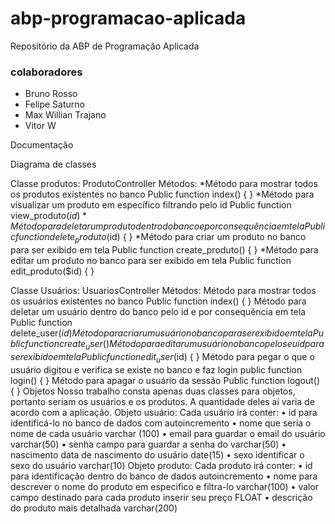 # abp-programacao-aplicada
Repositório da ABP de Programação Aplicada
### colaboradores
- Bruno Rosso
- Felipe Saturno
- Max Willian Trajano
- Vitor W


Documentação 

Diagrama de classes

Classe produtos: ProdutoController 
Métodos:
*Método para mostrar todos os produtos existentes no banco 
Public function index() {
}
*Método para visualizar um produto em específico filtrando pelo id
Public function view_produto($id) {
}
*Método para deletar um produto dentro do banco e por consequência em tela
Public function delete_produto($id) {
}
*Método para criar um produto no banco para ser exibido em tela
Public function create_produto() {
}
*Método para editar um produto no banco para ser exibido em tela
Public function edit_produto($id) {
}

Classe Usuários: UsuariosController 
Métodos:
Método para mostrar todos os usuários existentes no banco
Public function index() {
}
Método para deletar um usuário dentro do banco pelo id e por consequência em tela
Public function delete_user($id) { 
}
Método para criar um usuário no banco para ser exibido em tela
Public function create_user() {
}
Método para editar um usuário no banco pelo seu id para ser exibido em tela
Public function edit_user($id) {
}
Método para pegar o que o usuário digitou e verifica se existe no banco e faz login 
public function login() {
}
Método para apagar o usuário da sessão
Public function logout() {
}
Objetos
Nosso trabalho consta apenas duas classes para objetos, portanto seriam os usuários e os produtos. A quantidade deles aí varia de acordo com a aplicação.
Objeto usuário: Cada usuário irá conter:
•	id para identificá-lo no banco de dados com autoincremento
•	nome que seria o nome de cada usuário varchar (100)
•	email para guardar o email do usuário varchar(50)
•	senha campo para guardar a senha do varchar(50)
•	nascimento data de nascimento do usuário date(15)
•	sexo identificar o sexo do usuário varchar(10)
Objeto produto: Cada produto irá conter:
•	id para identificação dentro do banco de dados autoincremento
•	nome para descrever o nome do produto em especifico e filtra-lo varchar(100)
•	valor campo destinado para cada produto inserir seu preço FLOAT
•	descrição do produto mais detalhada varchar(200)

